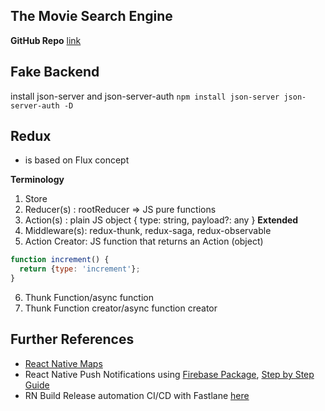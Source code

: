 ## The Movie Search Engine

**GitHub Repo** [link](https://github.com/arkisoul/themoviesearchengine.git)

## Fake Backend

install json-server and json-server-auth
`npm install json-server json-server-auth -D`

## Redux

- is based on Flux concept

**Terminology**

1. Store
2. Reducer(s) : rootReducer => JS pure functions
3. Action(s) : plain JS object { type: string, payload?: any }
   **Extended**
4. Middleware(s): redux-thunk, redux-saga, redux-observable
5. Action Creator: JS function that returns an Action (object)

```javascript
function increment() {
  return {type: 'increment'};
}
```
6. Thunk Function/async function
7. Thunk Function creator/async function creator

## Further References
- [React Native Maps](https://www.freecodecamp.org/news/how-to-integrate-maps-in-react-native-using-react-native-maps-5745490fe055/)
- React Native Push Notifications using [Firebase Package](https://rnfirebase.io), [Step by Step Guide](https://medium.com/@appdevguider/implementing-push-notifications-in-react-native-a-step-by-step-guide-6693c90078aa)
- RN Build Release automation CI/CD with Fastlane [here](https://docs.fastlane.tools/getting-started/cross-platform/react-native/)
